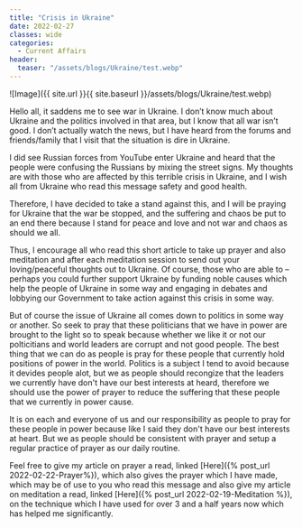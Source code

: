 ```yaml
---
title: "Crisis in Ukraine"
date: 2022-02-27
classes: wide
categories:
  - Current Affairs
header: 
  teaser: "/assets/blogs/Ukraine/test.webp"
---
```


![Image]({{ site.url }}{{ site.baseurl }}/assets/blogs/Ukraine/test.webp)

Hello all, it saddens me to see war in Ukraine. I don’t know much about Ukraine and the politics involved in that area, but I know that all war isn’t good. I don’t actually watch the news, but I have heard from the forums and friends/family that I visit that the situation is dire in Ukraine.

I did see Russian forces from YouTube enter Ukraine and heard that the people were confusing the Russians by mixing the street signs. My thoughts are with those who are affected by this terrible crisis in Ukraine, and I wish all from Ukraine who read this message safety and good health.

Therefore, I have decided to take a stand against this, and I will be praying for Ukraine that the war be stopped, and the suffering and chaos be put to an end there because I stand for peace and love and not war and chaos as should we all.

Thus, I encourage all who read this short article to take up prayer and also meditation and after each meditation session to send out your loving/peaceful thoughts out to Ukraine. Of course, those who are able to – perhaps you could further support Ukraine by funding noble causes which help the people of Ukraine in some way and engaging in debates and lobbying our Government to take action against this crisis in some way. 

But of course the issue of Ukraine all comes down to politics in some way or another. So seek to pray that these politicians that we have in power are brought to the light so to speak because whether we like it or not our polticitians and world leaders are corrupt and not good people. The best thing that we can do as people is pray for these people that currently hold positions of power in the world. Politics is a subject I tend to avoid because it devides people alot, but we as people should recongize that the leaders we currently have don't have our best interests at heard, therefore we should use the power of prayer to reduce the suffering that these people that we currently in power cause. 

It is on each and everyone of us and our responsibility as people to pray for these people in power because like I said they don't have our best interests at heart. But we as people should be consistent with prayer and setup a regular practice of prayer as our daily routine. 

Feel free to give my article on prayer a read, linked [Here]({% post_url 2022-02-22-Prayer%}), which also gives the prayer which I have made, which may be of use to you who read this message and also give my article on meditation a read, linked [Here]({% post_url 2022-02-19-Meditation %}), on the technique which I have used for over 3 and a half years now which has helped me significantly. 
